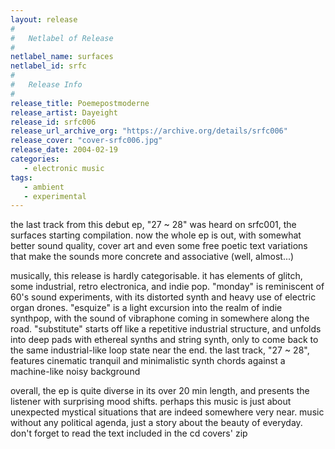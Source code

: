 ```yaml
---
layout: release
#
#   Netlabel of Release
#
netlabel_name: surfaces
netlabel_id: srfc
#
#   Release Info
#
release_title: Poemepostmoderne
release_artist: Dayeight
release_id: srfc006
release_url_archive_org: "https://archive.org/details/srfc006"
release_cover: "cover-srfc006.jpg"
release_date: 2004-02-19
categories:
   - electronic music
tags:
   - ambient
   - experimental
---
```

the last track from this debut ep, "27 ~ 28" was heard on srfc001, the surfaces starting compilation. now the whole ep is out, with somewhat better sound quality, cover art and even some free poetic text variations that make the sounds more concrete and associative (well, almost...) 

musically, this release is hardly categorisable. it has elements of glitch, some industrial, retro electronica, and indie pop. "monday" is reminiscent of 60's sound experiments, with its distorted synth and heavy use of electric organ drones. "esquize" is a light excursion into the realm of indie synthpop, with the sound of vibraphone coming in somewhere along the road. "substitute" starts off like a repetitive industrial structure, and unfolds into deep pads with ethereal synths and string synth, only to come back to the same industrial-like loop state near the end. the last track, "27 ~ 28", features cinematic tranquil and minimalistic synth chords against a machine-like noisy background

overall, the ep is quite diverse in its over 20 min length, and presents the listener with surprising mood shifts. perhaps this music is just about unexpected mystical situations that are indeed somewhere very near. music without any political agenda, just a story about the beauty of everyday. don't forget to read the text included in the cd covers' zip


